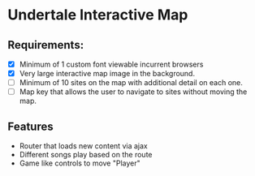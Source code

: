 # Undertale Interactive Map

## Requirements: 

- [x] Minimum of 1 custom font viewable incurrent browsers 
- [x] Very large interactive map image in the background.
- [ ]  Minimum of 10 sites on the map with additional detail on each one.
- [ ]  Map key that allows the user to navigate to sites without moving the map.

## Features

* Router that loads new content via ajax
* Different songs play based on the route
* Game like controls to move "Player"